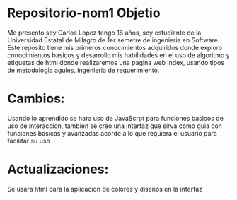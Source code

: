 # Repositorio-nom1  Objetio
Me presento soy Carlos Lopez tengo 18 años, soy estudiante de la Universidad Estatal de Milagro de 1er semetre de ingenieria en Software. Este reposito tiene mis primeros conocimientos adquiridos donde exploro conocimientos basicos y desarrollo mis habilidades en el uso de algoritmo y etiquetas de html donde realizaremos una pagina web index, usando tipos de metodologia agules, ingenieria de requerimiento.

# Cambios:

Usando lo aprendido se hara uso de JavaScrpt para funciones basicos de uso de interaccion, tambien se creo una interfaz que sirva como guia con funciones basicas y avanzadas acorde a lo que requiera el usuario para facilitar su uso

# Actualizaciones:

Se usara html para la aplicacion de colores y diseños en la interfaz 
 
